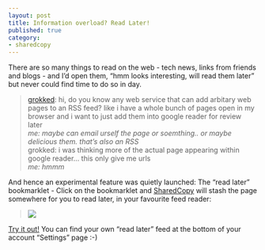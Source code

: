 ```yaml
---
layout: post
title: Information overload? Read Later!
published: true
category:
- sharedcopy
---
```

There are so many things to read on the web - tech news, links from friends and blogs - and I’d open them, “hmm looks interesting, will read them later” but never could find time to do so in day.

> [grokked](http://grokked.tumblr.com/): hi, do you know any web service that can add arbitary web pages to an RSS feed? like i have a whole bunch of pages open in my browser and i want to just add them into google reader for review later  
> _me: maybe can email urself the page or soemthing.. or maybe delicious them. that’s also an RSS_  
> grokked: i was thinking more of the actual page appearing within google reader… this only give me urls  
> _me: hmmm_

And hence an experimental feature was quietly launched: The “read later” bookmarklet - Click on the bookmarklet and [SharedCopy](http://sharedcopy.com/) will stash the page somewhere for you to read later, in your favourite feed reader:

> [![](http://farm3.static.flickr.com/2087/2347934180_4109b768fa_m.jpg)](http://www.flickr.com/photos/choonkeat/2347934180/)

[Try it out!](http://sharedcopy.com/) You can find your own “read later” feed at the bottom of your account “Settings” page :-)

